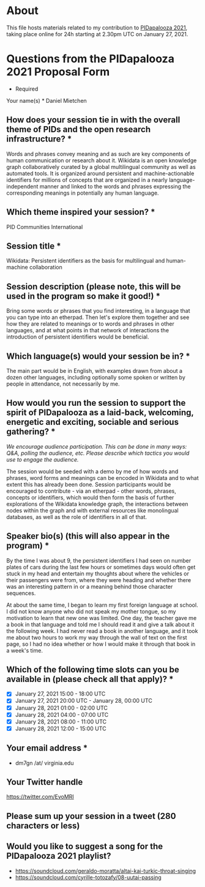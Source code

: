 # About

This file hosts materials related to my contribution to [PIDapalooza 2021](http://web.archive.org/web/20201106021021/https://www.pidapalooza.org/upcoming-festival), taking place online for 24h starting at 2.30pm UTC on January 27, 2021.

# Questions from the PIDapalooza 2021 Proposal Form
* Required

Your name(s) *
Daniel Mietchen

## How does your session tie in with the overall theme of PIDs and the open research infrastructure? *

Words and phrases convey meaning and as such are key components of human communication or research about it. Wikidata is an open knowledge graph collaboratively curated by a global multilingual community as well as automated tools. It is organized around persistent and machine-actionable identifiers for millions of concepts that are organized in a nearly language-independent manner and linked to the words and phrases expressing the corresponding meanings in potentially any human language.

## Which theme inspired your session? *

PID Communities International 

## Session title *

Wikidata: Persistent identifiers as the basis for multilingual and human-machine collaboration

## Session description (please note, this will be used in the program so make it good!) *

Bring some words or phrases that you find interesting, in a language that you can type into an etherpad. Then let's explore them together and see how they are related to meanings or to words and phrases in other languages, and at what points in that network of interactions the introduction of persistent identifiers would be beneficial.

## Which language(s) would your session be in? *

The main part would be in English, with examples drawn from about a dozen other languages, including optionally some spoken or written by people in attendance, not necessarily by me.

## How would you run the session to support the spirit of PIDapalooza as a laid-back, welcoming, energetic and exciting, sociable and serious gathering? *
*We encourage audience participation. This can be done in many ways: Q&A, polling the audience, etc. Please describe which tactics you would use to engage the audience.*

The session would be seeded with a demo by me of how words and phrases, word forms and meanings can be encoded in Wikidata and to what extent this has already been done. Session participants would be encouraged to contribute - via an etherpad - other words, phrases, concepts or identifiers, which would then form the basis of further explorations of the Wikidata knowledge graph, the interactions between nodes within the graph and with external resources like monolingual databases, as well as the role of identifiers in all of that.

## Speaker bio(s) (this will also appear in the program) *

By the time I was about 9, the persistent identifiers I had seen on number plates of cars during the last few hours or sometimes days would often get stuck in my head and entertain my thoughts about where the vehicles or their passengers were from, where they were heading and whether there was an interesting pattern in or a meaning behind those character sequences. 

At about the same time, I began to learn my first foreign language at school. I did not know anyone who did not speak my mother tongue, so my motivation to learn that new one was limited. One day, the teacher gave me a book in that language and told me I should read it and give a talk about it the following week. I had never read a book in another language, and it took me about two hours to work my way through the wall of text on the first page, so I had no idea whether or how I would make it through that book in a week's time. 

## Which of the following time slots can you be available in (please check all that apply)? *
* [x] January 27, 2021 15:00 - 18:00 UTC 
* [x] January 27, 2021 20:00 UTC - January 28, 00:00 UTC
* [x] January 28, 2021 01:00 - 02:00 UTC
* [x] January 28, 2021 04:00 - 07:00 UTC
* [x] January 28, 2021 08:00 - 11:00 UTC
* [x] January 28, 2021 12:00 - 15:00 UTC

## Your email address *
* dm7gn /at/ virginia.edu

## Your Twitter handle
https://twitter.com/EvoMRI

## Please sum up your session in a tweet (280 characters or less)


## Would you like to suggest a song for the PIDapalooza 2021 playlist?
* https://soundcloud.com/geraldo-moratta/altai-kai-turkic-throat-singing
* https://soundcloud.com/cyrille-totozafy/08-uutai-passing
